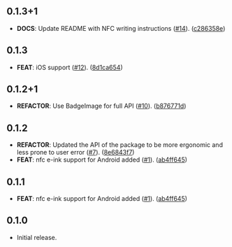 ## 0.1.3+1

 - **DOCS**: Update README with NFC writing instructions ([#14](https://github.com/flutter-and-friends/friends_badge/issues/14)). ([c286358e](https://github.com/flutter-and-friends/friends_badge/commit/c286358ea076a642db9e22828d311b001db787c6))

## 0.1.3

 - **FEAT**: iOS support ([#12](https://github.com/flutter-and-friends/friends_badge/issues/12)). ([8d1ca654](https://github.com/flutter-and-friends/friends_badge/commit/8d1ca654a0381bd572c3531f5ea2750899abae26))

## 0.1.2+1

 - **REFACTOR**: Use BadgeImage for full API ([#10](https://github.com/flutter-and-friends/friends_badge/issues/10)). ([b876771d](https://github.com/flutter-and-friends/friends_badge/commit/b876771d6cab35028eb93a35d6160bae96efa95b))

## 0.1.2

 - **REFACTOR**: Updated the API of the package to be more ergonomic and less prone to user error ([#7](https://github.com/flutter-and-friends/friends_badge/issues/7)). ([8e6843f7](https://github.com/flutter-and-friends/friends_badge/commit/8e6843f73b51b5b5bcb4b889c0636e8f7840c84f))
 - **FEAT**: nfc e-ink support for Android added ([#1](https://github.com/flutter-and-friends/friends_badge/issues/1)). ([ab4ff645](https://github.com/flutter-and-friends/friends_badge/commit/ab4ff645df56aaf5a8a4b3d6f934a6780fab2cf1))

## 0.1.1

 - **FEAT**: nfc e-ink support for Android added ([#1](https://github.com/spydon/friends_badge/issues/1)). ([ab4ff645](https://github.com/spydon/friends_badge/commit/ab4ff645df56aaf5a8a4b3d6f934a6780fab2cf1))

## 0.1.0

 - Initial release.
